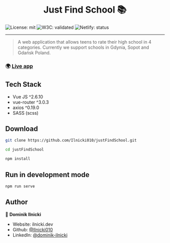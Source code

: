 <h1 align="center">Just Find School 📚</h1>
<span>
<img alt="License: mit" src="https://img.shields.io/badge/License-mit-yellow.svg" />
<img alt="W3C: validated" src="https://img.shields.io/w3c-validation/html?targetUrl=https%3A%2F%2Fjustfindschool.com" />
<img alt="Netlify: status" src="https://img.shields.io/netlify/9db5ca63-807a-4c45-8cb5-3a54c521082a" />
</span>

---

> A web application that allows teens to rate their high school in 4 categories. 
> Currently we support schools in Gdynia, Sopot and Gdańsk Poland.

### 🌍 [Live app](https://justfindschool.com)

## Tech Stack
* Vue JS ^2.6.10
* vue-router ^3.0.3
* axios ^0.19.0
* SASS (scss)


## Download

```sh
git clone https://github.com/Ilnicki010/justFindSchool.git
```
```sh
cd justFindSchool
```
```sh
npm install
```

## Run in development mode
```sh
npm run serve
```

## Author

👤 **Dominik Ilnicki**

* Website: ilnicki.dev
* Github: [@Ilnicki010](https://github.com/Ilnicki010)
* LinkedIn: [@dominik-ilnicki](https://linkedin.com/in/dominik-ilnicki)
